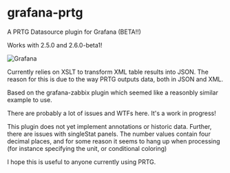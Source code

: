 # grafana-prtg
A PRTG Datasource plugin for Grafana (BETA!!)

Works with 2.5.0 and 2.6.0-beta1!

![Grafana](https://neuralfraud.github.io/grafana.png)

Currently relies on XSLT to transform XML table results into JSON. The reason for this is due to the way PRTG outputs data, both in JSON and XML. 

Based on the grafana-zabbix plugin which seemed like a reasonbly similar example to use.

There are probably a lot of issues and WTFs here. It's a work in progress!

This plugin does not yet implement annotations or historic data. Further, there are issues with singleStat panels. The number values contain four decimal places, and for some reason it seems to hang up when processing (for instance specifying the unit, or conditional coloring)

I hope this is useful to anyone currently using PRTG.

